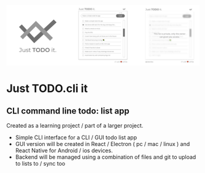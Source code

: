 ![Just TODO it CLI](gitBanner.png)

# Just TODO.cli it
## CLI command line todo: list app

Created as a learning project / part of a larger project.
- Simple CLI interface for a CLI / GUI todo list app
- GUI version will be created in React / Electron ( pc / mac / linux ) and React Native for Android / ios devices.
- Backend will be managed using a combination of files and git to upload to lists to / sync too